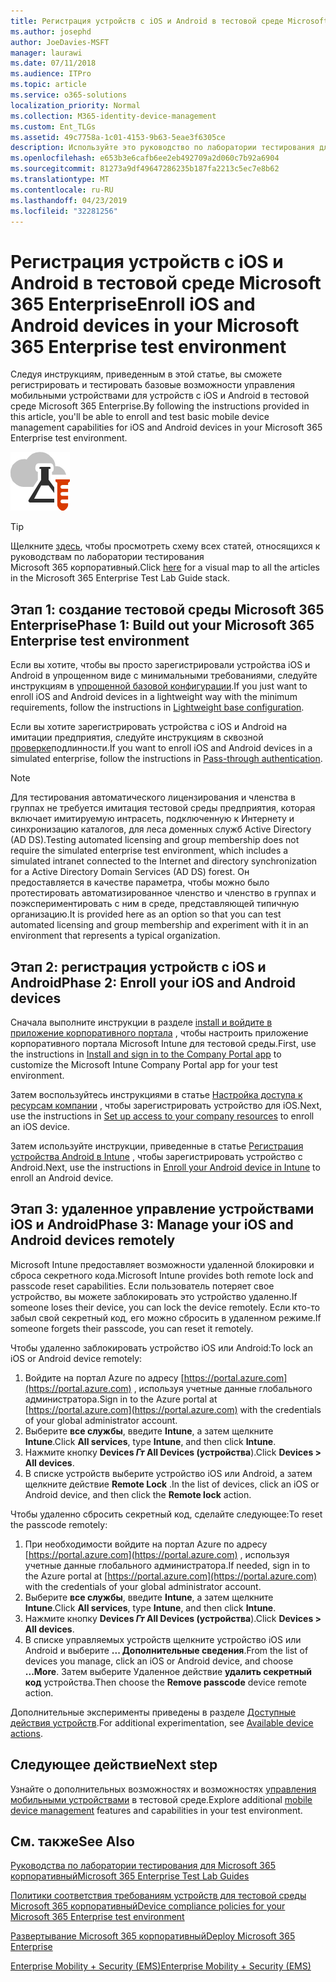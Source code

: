 ```yaml
---
title: Регистрация устройств с iOS и Android в тестовой среде Microsoft 365 Enterprise
ms.author: josephd
author: JoeDavies-MSFT
manager: laurawi
ms.date: 07/11/2018
ms.audience: ITPro
ms.topic: article
ms.service: o365-solutions
localization_priority: Normal
ms.collection: M365-identity-device-management
ms.custom: Ent_TLGs
ms.assetid: 49c7758a-1c01-4153-9b63-5eae3f6305ce
description: Используйте это руководство по лаборатории тестирования для регистрации устройств в тестовой среде Microsoft 365 и удаленного управления ими.
ms.openlocfilehash: e653b3e6cafb6ee2eb492709a2d060c7b92a6904
ms.sourcegitcommit: 81273a9df49647286235b187fa2213c5ec7e8b62
ms.translationtype: MT
ms.contentlocale: ru-RU
ms.lasthandoff: 04/23/2019
ms.locfileid: "32281256"
---
```

# <a name="enroll-ios-and-android-devices-in-your-microsoft-365-enterprise-test-environment"></a><span data-ttu-id="61953-103">Регистрация устройств с iOS и Android в тестовой среде Microsoft 365 Enterprise</span><span class="sxs-lookup"><span data-stu-id="61953-103">Enroll iOS and Android devices in your Microsoft 365 Enterprise test environment</span></span>

<span data-ttu-id="61953-104">Следуя инструкциям, приведенным в этой статье, вы сможете регистрировать и тестировать базовые возможности управления мобильными устройствами для устройств с iOS и Android в тестовой среде Microsoft 365 Enterprise.</span><span class="sxs-lookup"><span data-stu-id="61953-104">By following the instructions provided in this article, you'll be able to enroll and test basic mobile device management capabilities for iOS and Android devices in your Microsoft 365 Enterprise test environment.</span></span>

![Руководства по лаборатории тестирования для облака Майкрософт](media/m365-enterprise-test-lab-guides/cloud-tlg-icon.png)
  
> [!TIP]
> <span data-ttu-id="61953-106">Щелкните [здесь](https://aka.ms/m365etlgstack), чтобы просмотреть схему всех статей, относящихся к руководствам по лаборатории тестирования Microsoft 365 корпоративный.</span><span class="sxs-lookup"><span data-stu-id="61953-106">Click [here](https://aka.ms/m365etlgstack) for a visual map to all the articles in the Microsoft 365 Enterprise Test Lab Guide stack.</span></span>

## <a name="phase-1-build-out-your-microsoft-365-enterprise-test-environment"></a><span data-ttu-id="61953-107">Этап 1: создание тестовой среды Microsoft 365 Enterprise</span><span class="sxs-lookup"><span data-stu-id="61953-107">Phase 1: Build out your Microsoft 365 Enterprise test environment</span></span>

<span data-ttu-id="61953-108">Если вы хотите, чтобы вы просто зарегистрировали устройства iOS и Android в упрощенном виде с минимальными требованиями, следуйте инструкциям в [упрощенной базовой конфигурации](lightweight-base-configuration-microsoft-365-enterprise.md).</span><span class="sxs-lookup"><span data-stu-id="61953-108">If you just want to enroll iOS and Android devices in a lightweight way with the minimum requirements, follow the instructions in [Lightweight base configuration](lightweight-base-configuration-microsoft-365-enterprise.md).</span></span>
  
<span data-ttu-id="61953-109">Если вы хотите зарегистрировать устройства с iOS и Android на имитации предприятия, следуйте инструкциям в сквозной [проверке](pass-through-auth-m365-ent-test-environment.md)подлинности.</span><span class="sxs-lookup"><span data-stu-id="61953-109">If you want to enroll iOS and Android devices in a simulated enterprise, follow the instructions in [Pass-through authentication](pass-through-auth-m365-ent-test-environment.md).</span></span>
  
> [!NOTE]
> <span data-ttu-id="61953-110">Для тестирования автоматического лицензирования и членства в группах не требуется имитация тестовой среды предприятия, которая включает имитируемую интрасеть, подключенную к Интернету и синхронизацию каталогов, для леса доменных служб Active Directory (AD DS).</span><span class="sxs-lookup"><span data-stu-id="61953-110">Testing automated licensing and group membership does not require the simulated enterprise test environment, which includes a simulated intranet connected to the Internet and directory synchronization for a Active Directory Domain Services (AD DS) forest.</span></span> <span data-ttu-id="61953-111">Он предоставляется в качестве параметра, чтобы можно было протестировать автоматизированное членство и членство в группах и поэкспериментировать с ним в среде, представляющей типичную организацию.</span><span class="sxs-lookup"><span data-stu-id="61953-111">It is provided here as an option so that you can test automated licensing and group membership and experiment with it in an environment that represents a typical organization.</span></span> 
>  

## <a name="phase-2-enroll-your-ios-and-android-devices"></a><span data-ttu-id="61953-112">Этап 2: регистрация устройств с iOS и Android</span><span class="sxs-lookup"><span data-stu-id="61953-112">Phase 2: Enroll your iOS and Android devices</span></span>

<span data-ttu-id="61953-113">Сначала выполните инструкции в разделе [install и войдите в приложение корпоративного портала](https://docs.microsoft.com/intune-user-help/install-and-sign-in-to-the-intune-company-portal-app-ios) , чтобы настроить приложение корпоративного портала Microsoft Intune для тестовой среды.</span><span class="sxs-lookup"><span data-stu-id="61953-113">First, use the instructions in [Install and sign in to the Company Portal app](https://docs.microsoft.com/intune-user-help/install-and-sign-in-to-the-intune-company-portal-app-ios) to customize the Microsoft Intune Company Portal app for your test environment.</span></span>

<span data-ttu-id="61953-114">Затем воспользуйтесь инструкциями в статье [Настройка доступа к ресурсам компании](https://docs.microsoft.com/intune-user-help/enroll-your-device-in-intune-ios) , чтобы зарегистрировать устройство для iOS.</span><span class="sxs-lookup"><span data-stu-id="61953-114">Next, use the instructions in [Set up access to your company resources](https://docs.microsoft.com/intune-user-help/enroll-your-device-in-intune-ios) to enroll an iOS device.</span></span>

<span data-ttu-id="61953-115">Затем используйте инструкции, приведенные в статье [Регистрация устройства Android в Intune](https://docs.microsoft.com/intune-user-help/enroll-your-device-in-intune-android) , чтобы зарегистрировать устройство с Android.</span><span class="sxs-lookup"><span data-stu-id="61953-115">Next, use the instructions in [Enroll your Android device in Intune](https://docs.microsoft.com/intune-user-help/enroll-your-device-in-intune-android) to enroll an Android device.</span></span>

## <a name="phase-3-manage-your-ios-and-android-devices-remotely"></a><span data-ttu-id="61953-116">Этап 3: удаленное управление устройствами iOS и Android</span><span class="sxs-lookup"><span data-stu-id="61953-116">Phase 3: Manage your iOS and Android devices remotely</span></span>

<span data-ttu-id="61953-117">Microsoft Intune предоставляет возможности удаленной блокировки и сброса секретного кода.</span><span class="sxs-lookup"><span data-stu-id="61953-117">Microsoft Intune provides both remote lock and passcode reset capabilities.</span></span> <span data-ttu-id="61953-118">Если пользователь потеряет свое устройство, вы можете заблокировать это устройство удаленно.</span><span class="sxs-lookup"><span data-stu-id="61953-118">If someone loses their device, you can lock the device remotely.</span></span> <span data-ttu-id="61953-119">Если кто-то забыл свой секретный код, его можно сбросить в удаленном режиме.</span><span class="sxs-lookup"><span data-stu-id="61953-119">If someone forgets their passcode, you can reset it remotely.</span></span>
  
<span data-ttu-id="61953-120">Чтобы удаленно заблокировать устройство iOS или Android:</span><span class="sxs-lookup"><span data-stu-id="61953-120">To lock an iOS or Android device remotely:</span></span>

1. <span data-ttu-id="61953-121">Войдите на портал Azure по адресу [https://portal.azure.com](https://portal.azure.com) , используя учетные данные глобального администратора.</span><span class="sxs-lookup"><span data-stu-id="61953-121">Sign in to the Azure portal at [https://portal.azure.com](https://portal.azure.com) with the credentials of your global administrator account.</span></span>
2. <span data-ttu-id="61953-122">Выберите **все службы**, введите **Intune**, а затем щелкните **Intune**.</span><span class="sxs-lookup"><span data-stu-id="61953-122">Click **All services**, type **Intune**, and then click **Intune**.</span></span>
3. <span data-ttu-id="61953-123">Нажмите кнопку **Devices _Гт_ All Devices (устройства**).</span><span class="sxs-lookup"><span data-stu-id="61953-123">Click **Devices > All devices**.</span></span>
4. <span data-ttu-id="61953-124">В списке устройств выберите устройство iOS или Android, а затем щелкните действие **Remote Lock** .</span><span class="sxs-lookup"><span data-stu-id="61953-124">In the list of devices, click an iOS or Android device, and then click the **Remote lock** action.</span></span>

    
<span data-ttu-id="61953-125">Чтобы удаленно сбросить секретный код, сделайте следующее:</span><span class="sxs-lookup"><span data-stu-id="61953-125">To reset the passcode remotely:</span></span>

1. <span data-ttu-id="61953-126">При необходимости войдите на портал Azure по адресу [https://portal.azure.com](https://portal.azure.com) , используя учетные данные глобального администратора.</span><span class="sxs-lookup"><span data-stu-id="61953-126">If needed, sign in to the Azure portal at [https://portal.azure.com](https://portal.azure.com) with the credentials of your global administrator account.</span></span>
2. <span data-ttu-id="61953-127">Выберите **все службы**, введите **Intune**, а затем щелкните **Intune**.</span><span class="sxs-lookup"><span data-stu-id="61953-127">Click **All services**, type **Intune**, and then click **Intune**.</span></span>
3. <span data-ttu-id="61953-128">Нажмите кнопку **Devices _Гт_ All Devices (устройства**).</span><span class="sxs-lookup"><span data-stu-id="61953-128">Click **Devices > All devices**.</span></span>
4. <span data-ttu-id="61953-129">В списке управляемых устройств щелкните устройство iOS или Android и выберите **... Дополнительные сведения**.</span><span class="sxs-lookup"><span data-stu-id="61953-129">From the list of devices you manage, click an iOS or Android device, and choose **...More**.</span></span> <span data-ttu-id="61953-130">Затем выберите Удаленное действие **удалить секретный код** устройства.</span><span class="sxs-lookup"><span data-stu-id="61953-130">Then choose the **Remove passcode** device remote action.</span></span>

<span data-ttu-id="61953-131">Дополнительные эксперименты приведены в разделе [Доступные действия устройств](https://docs.microsoft.com/intune/device-management#available-device-actions).</span><span class="sxs-lookup"><span data-stu-id="61953-131">For additional experimentation, see [Available device actions](https://docs.microsoft.com/intune/device-management#available-device-actions).</span></span>

    
## <a name="next-step"></a><span data-ttu-id="61953-132">Следующее действие</span><span class="sxs-lookup"><span data-stu-id="61953-132">Next step</span></span>

<span data-ttu-id="61953-133">Узнайте о дополнительных возможностях и возможностях [управления мобильными устройствами](m365-enterprise-test-lab-guides.md#mobile-device-management) в тестовой среде.</span><span class="sxs-lookup"><span data-stu-id="61953-133">Explore additional [mobile device management](m365-enterprise-test-lab-guides.md#mobile-device-management) features and capabilities in your test environment.</span></span>

## <a name="see-also"></a><span data-ttu-id="61953-134">См. также</span><span class="sxs-lookup"><span data-stu-id="61953-134">See Also</span></span>

[<span data-ttu-id="61953-135">Руководства по лаборатории тестирования для Microsoft 365 корпоративный</span><span class="sxs-lookup"><span data-stu-id="61953-135">Microsoft 365 Enterprise Test Lab Guides</span></span>](m365-enterprise-test-lab-guides.md)
  
[<span data-ttu-id="61953-136">Политики соответствия требованиям устройств для тестовой среды Microsoft 365 корпоративный</span><span class="sxs-lookup"><span data-stu-id="61953-136">Device compliance policies for your Microsoft 365 Enterprise test environment</span></span>](mam-policies-for-your-microsoft-365-enterprise-dev-test-environment.md)
  
[<span data-ttu-id="61953-137">Развертывание Microsoft 365 корпоративный</span><span class="sxs-lookup"><span data-stu-id="61953-137">Deploy Microsoft 365 Enterprise</span></span>](deploy-microsoft-365-enterprise.md)

[<span data-ttu-id="61953-138">Enterprise Mobility + Security (EMS)</span><span class="sxs-lookup"><span data-stu-id="61953-138">Enterprise Mobility + Security (EMS)</span></span>](https://www.microsoft.com/cloud-platform/enterprise-mobility-security)
